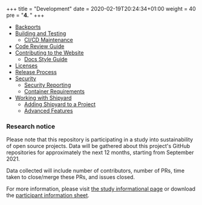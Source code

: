 +++
title = "Development"
date = 2020-02-19T20:24:34+01:00
weight = 40
pre = "<b>4. </b>"
+++

* [Backports](backports)
* [Building and Testing](building-testing)
  * [CI/CD Maintenance](building-testing/ci-maintenance)
* [Code Review Guide](code-review)
* [Contributing to the Website](website)
  * [Docs Style Guide](website/style-guide)
* [Licenses](licenses)
* [Release Process](release-process)
* [Security](security)
  * [Security Reporting](security/reporting)
  * [Container Requirements](security/containers)
* [Working with Shipyard](shipyard)
  * [Adding Shipyard to a Project](shipyard/first-time)
  * [Advanced Features](shipyard/advanced)

### Research notice

Please note that this repository is participating in a study into sustainability
 of open source projects. Data will be gathered about this project's GitHub repositories for
 approximately the next 12 months, starting from September 2021.

Data collected will include number of contributors, number of PRs, time taken to
 close/merge these PRs, and issues closed.

For more information, please visit
[the study informational page](https://sustainable-open-science-and-software.github.io/) or download the [participant information sheet](https://sustainable-open-science-and-software.github.io/assets/PIS_sustainable_software.pdf).
